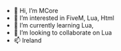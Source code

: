 - 👋 Hi, I’m MCore
- 👀 I’m interested in FiveM, Lua, Html
- 🌱 I’m currently learning Lua, 
- 💞️ I’m looking to collaborate on Lua
- 📫 Ireland

<!---
mobius6666/mobius6666 is a ✨ special ✨ repository because its `README.md` (this file) appears on your GitHub profile.
You can click the Preview link to take a look at your changes.
--->
